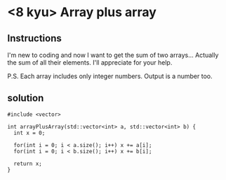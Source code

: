 # <8 kyu> Array plus array

## Instructions

I'm new to coding and now I want to get the sum of two arrays... Actually the sum of all their elements. I'll appreciate for your help.

P.S. Each array includes only integer numbers. Output is a number too.

## solution

```
#include <vector>

int arrayPlusArray(std::vector<int> a, std::vector<int> b) {
  int x = 0;
  
  for(int i = 0; i < a.size(); i++) x += a[i];
  for(int i = 0; i < b.size(); i++) x += b[i];
  
  return x;
}
```
